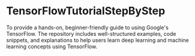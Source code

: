 # TensorFlowTutorialStepByStep
To provide a hands-on, beginner-friendly guide to using Google's TensorFlow. The repository includes well-structured examples, code snippets, and explanations to help users learn deep learning and machine learning concepts using TensorFlow.
